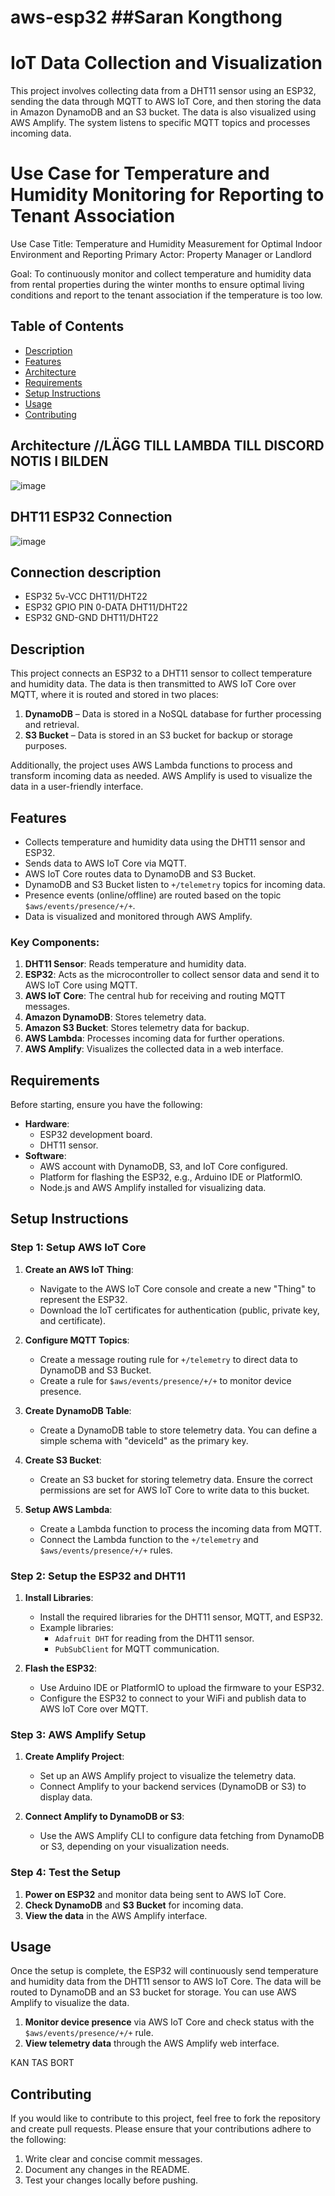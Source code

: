 # aws-esp32 ##Saran Kongthong


# IoT Data Collection and Visualization

This project involves collecting data from a DHT11 sensor using an ESP32, sending the data through MQTT to AWS IoT Core, and then storing the data in Amazon DynamoDB and an S3 bucket. The data is also visualized using AWS Amplify. The system listens to specific MQTT topics and processes incoming data.

# Use Case for Temperature and Humidity Monitoring for Reporting to Tenant Association
Use Case Title: Temperature and Humidity Measurement for Optimal Indoor Environment and Reporting
Primary Actor: Property Manager or Landlord

Goal: To continuously monitor and collect temperature and humidity data from rental properties during the winter months to ensure optimal living conditions and report to the tenant association if the temperature is too low.

## Table of Contents

- [Description](#description)
- [Features](#features)
- [Architecture](#architecture)
- [Requirements](#requirements)
- [Setup Instructions](#setup-instructions)
- [Usage](#usage)
- [Contributing](#contributing)



## Architecture  //LÄGG TILL LAMBDA TILL DISCORD NOTIS I BILDEN




![image](https://github.com/user-attachments/assets/c230aaad-1404-407a-993d-5d84c6213af1)


## DHT11 ESP32 Connection


![image](https://github.com/user-attachments/assets/10fe7c40-57bd-4a20-9fad-4b8345b25c42)

## Connection description
- ESP32 5v-VCC DHT11/DHT22 
- ESP32 GPIO PIN 0-DATA DHT11/DHT22
- ESP32 GND-GND DHT11/DHT22




## Description

This project connects an ESP32 to a DHT11 sensor to collect temperature and humidity data. The data is then transmitted to AWS IoT Core over MQTT, where it is routed and stored in two places:
1. **DynamoDB** – Data is stored in a NoSQL database for further processing and retrieval.
2. **S3 Bucket** – Data is stored in an S3 bucket for backup or storage purposes.
   
Additionally, the project uses AWS Lambda functions to process and transform incoming data as needed. AWS Amplify is used to visualize the data in a user-friendly interface.

## Features

- Collects temperature and humidity data using the DHT11 sensor and ESP32.
- Sends data to AWS IoT Core via MQTT.
- AWS IoT Core routes data to DynamoDB and S3 Bucket.
- DynamoDB and S3 Bucket listen to `+/telemetry` topics for incoming data.
- Presence events (online/offline) are routed based on the topic `$aws/events/presence/+/+`.
- Data is visualized and monitored through AWS Amplify.


### Key Components:
1. **DHT11 Sensor**: Reads temperature and humidity data.
2. **ESP32**: Acts as the microcontroller to collect sensor data and send it to AWS IoT Core using MQTT.
3. **AWS IoT Core**: The central hub for receiving and routing MQTT messages.
4. **Amazon DynamoDB**: Stores telemetry data.
5. **Amazon S3 Bucket**: Stores telemetry data for backup.
6. **AWS Lambda**: Processes incoming data for further operations.
7. **AWS Amplify**: Visualizes the collected data in a web interface.

## Requirements

Before starting, ensure you have the following:

- **Hardware**:
  - ESP32 development board.
  - DHT11 sensor.
- **Software**:
  - AWS account with DynamoDB, S3, and IoT Core configured.
  - Platform for flashing the ESP32, e.g., Arduino IDE or PlatformIO.
  - Node.js and AWS Amplify installed for visualizing data.

## Setup Instructions

### Step 1: Setup AWS IoT Core

1. **Create an AWS IoT Thing**:
   - Navigate to the AWS IoT Core console and create a new "Thing" to represent the ESP32.
   - Download the IoT certificates for authentication (public, private key, and certificate).

2. **Configure MQTT Topics**:
   - Create a message routing rule for `+/telemetry` to direct data to DynamoDB and S3 Bucket.
   - Create a rule for `$aws/events/presence/+/+` to monitor device presence.

3. **Create DynamoDB Table**:
   - Create a DynamoDB table to store telemetry data. You can define a simple schema with "deviceId" as the primary key.

4. **Create S3 Bucket**:
   - Create an S3 bucket for storing telemetry data. Ensure the correct permissions are set for AWS IoT Core to write data to this bucket.

5. **Setup AWS Lambda**:
   - Create a Lambda function to process the incoming data from MQTT.
   - Connect the Lambda function to the `+/telemetry` and `$aws/events/presence/+/+` rules.

### Step 2: Setup the ESP32 and DHT11

1. **Install Libraries**:
   - Install the required libraries for the DHT11 sensor, MQTT, and ESP32.
   - Example libraries:
     - `Adafruit DHT` for reading from the DHT11 sensor.
     - `PubSubClient` for MQTT communication.

2. **Flash the ESP32**:
   - Use Arduino IDE or PlatformIO to upload the firmware to your ESP32.
   - Configure the ESP32 to connect to your WiFi and publish data to AWS IoT Core over MQTT.

### Step 3: AWS Amplify Setup

1. **Create Amplify Project**:
   - Set up an AWS Amplify project to visualize the telemetry data.
   - Connect Amplify to your backend services (DynamoDB or S3) to display data.

2. **Connect Amplify to DynamoDB or S3**:
   - Use the AWS Amplify CLI to configure data fetching from DynamoDB or S3, depending on your visualization needs.

### Step 4: Test the Setup

1. **Power on ESP32** and monitor data being sent to AWS IoT Core.
2. **Check DynamoDB** and **S3 Bucket** for incoming data.
3. **View the data** in the AWS Amplify interface.

## Usage

Once the setup is complete, the ESP32 will continuously send temperature and humidity data from the DHT11 sensor to AWS IoT Core. The data will be routed to DynamoDB and an S3 bucket for storage. You can use AWS Amplify to visualize the data.

1. **Monitor device presence** via AWS IoT Core and check status with the `$aws/events/presence/+/+` rule.
2. **View telemetry data** through the AWS Amplify web interface.

KAN TAS BORT
## Contributing

If you would like to contribute to this project, feel free to fork the repository and create pull requests. Please ensure that your contributions adhere to the following:

1. Write clear and concise commit messages.
2. Document any changes in the README.
3. Test your changes locally before pushing.



